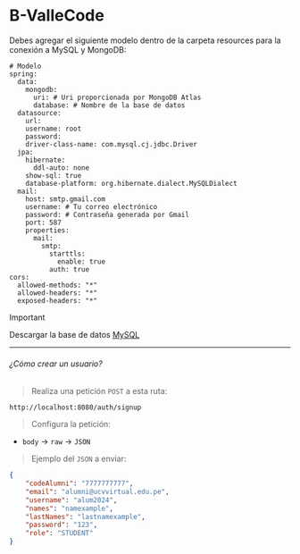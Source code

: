 # B-ValleCode

Debes agregar el siguiente modelo dentro de la carpeta resources para la conexión a MySQL y MongoDB:
```YML
# Modelo
spring:
  data:
    mongodb:
      uri: # Uri proporcionada por MongoDB Atlas
      database: # Nombre de la base de datos
  datasource:
    url: 
    username: root
    password: 
    driver-class-name: com.mysql.cj.jdbc.Driver
  jpa:
    hibernate:
      ddl-auto: none
    show-sql: true
    database-platform: org.hibernate.dialect.MySQLDialect
  mail:
    host: smtp.gmail.com
    username: # Tu correo electrónico
    password: # Contraseña generada por Gmail 
    port: 587
    properties:
      mail:
        smtp:
          starttls:
            enable: true
          auth: true
cors:
  allowed-methods: "*"
  allowed-headers: "*"
  exposed-headers: "*"
```

> [!IMPORTANT]
> Descargar la base de datos [MySQL](https://gist.github.com/PineberryCode/f25ebe116b6ad6e0f28cbed79de2d7d8)

- - -

###### ¿Cómo crear un usuario?
> Realiza una petición `POST` a esta ruta:
```
http://localhost:8080/auth/signup
```
> Configura la petición:
- `body` -> `raw` -> `JSON`

> Ejemplo del `JSON` a enviar:
```JSON
{
    "codeAlumni": "7777777777",
    "email": "alumni@ucvvirtual.edu.pe",
    "username": "alum2024",
    "names": "namexample",
    "lastNames": "lastnamexample",
    "password": "123",
    "role": "STUDENT"
}
```
